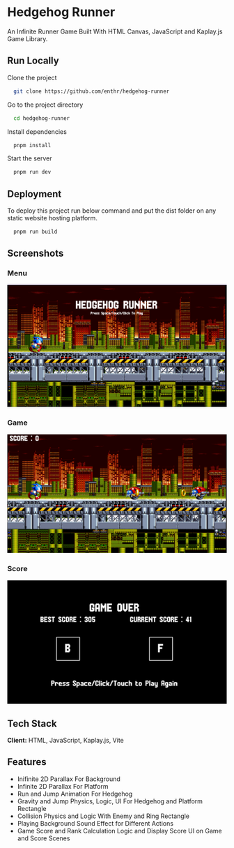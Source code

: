 # Hedgehog Runner

An Infinite Runner Game Built With HTML Canvas, JavaScript and Kaplay.js Game Library.


## Run Locally

Clone the project

```bash
  git clone https://github.com/enthr/hedgehog-runner
```

Go to the project directory

```bash
  cd hedgehog-runner
```

Install dependencies

```bash
  pnpm install
```

Start the server

```bash
  pnpm run dev
```


## Deployment

To deploy this project run below command and put the dist folder on any static website hosting platform.

```bash
  pnpm run build
```


## Screenshots

### Menu
![Menu](/public/readme/menu.png)

### Game
![Game](/public/readme/game.png)

### Score
![Score](/public/readme/score.png)


## Tech Stack

**Client:** HTML, JavaScript, Kaplay.js, Vite


## Features

- Inifinite 2D Parallax For Background
- Infinite 2D Parallax For Platform
- Run and Jump Animation For Hedgehog
- Gravity and Jump Physics, Logic, UI For Hedgehog and Platform Rectangle
- Collision Physics and Logic With Enemy and Ring Rectangle 
- Playing Background Sound Effect for Different Actions
- Game Score and Rank Calculation Logic and Display Score UI on Game and Score Scenes
